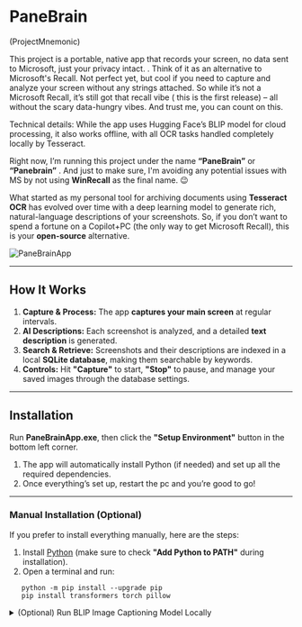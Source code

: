 # PaneBrain 
(ProjectMnemonic)

This project is a portable, native app that records your screen, no data sent to Microsoft, just your privacy intact. . Think of it as an alternative to Microsoft's Recall. Not perfect yet, but cool if you need to capture and analyze your screen without any strings attached.  So while it’s not a Microsoft Recall, it’s still got that recall vibe ( this is the first release) – all without the scary data-hungry vibes. And trust me, you can count on this. 

Technical details: While the app uses Hugging Face’s BLIP model for cloud processing, it also works offline, with all OCR tasks handled completely locally by Tesseract. 

Right now, I’m running this project under the name **“PaneBrain”** or **“Panebrain”** . And just to make sure, I'm avoiding any potential issues with MS by not using **WinRecall** as the final name. 😉

What started as my personal tool for archiving documents using **Tesseract OCR** has evolved over time with a deep learning model to generate rich, natural-language descriptions of your screenshots. So, if you don’t want to spend a fortune on a Copilot+PC (the only way to get Microsoft Recall), this is your **open-source** alternative.

![PaneBrainApp](https://github.com/user-attachments/assets/29f4b608-8d4e-4cc8-a721-6d70cc85a606)

---

## How It Works

1. **Capture & Process:** The app **captures your main screen** at regular intervals.  
2. **AI Descriptions:** Each screenshot is analyzed, and a detailed **text description** is generated.  
3. **Search & Retrieve:** Screenshots and their descriptions are indexed in a local **SQLite database**, making them searchable by keywords.  
4. **Controls:** Hit **"Capture"** to start, **"Stop"** to pause, and manage your saved images through the database settings.  

---

## Installation

Run **PaneBrainApp.exe**, then click the **"Setup Environment"** button in the bottom left corner.

1. The app will automatically install Python (if needed) and set up all the required dependencies.
2. Once everything’s set up, restart the pc and you’re good to go!

---

### Manual Installation (Optional)

If you prefer to install everything manually, here are the steps:  

1. Install [Python](https://www.python.org/downloads/) (make sure to check **"Add Python to PATH"** during installation).  
2. Open a terminal and run:  

```
   python -m pip install --upgrade pip
   pip install transformers torch pillow
```

<details>
<summary> (Optional) Run BLIP Image Captioning Model Locally</summary>

### 1. Clone the BLIP Model Repository

Fork and clone the BLIP model from Hugging Face:

```
git clone https://huggingface.co/Salesforce/blip-image-captioning-base
```
### 2. Modify describe_image.py
In Panebrain/describe_image.py file, change lines 9-10 to load the model locally:

```
processor = BlipProcessor.from_pretrained("./blip-image-captioning-base")
model = BlipForConditionalGeneration.from_pretrained("./blip-image-captioning-base")
```
This will use the locally downloaded files instead of fetching the model from the cloud.
</details>
